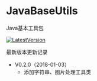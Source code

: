 # JavaBaseUtils

Java基本工具包

[![LatestVersion](https://img.shields.io/badge/LatestVersion-0.2.0-orange.svg)](https://github.com/TangerineSpecter/JavaBaseUtils/blob/master/VERSION.md)

最新版本更新记录

- V0.2.0（2018-01-03）
	- 添加字符串、图片处理工具类